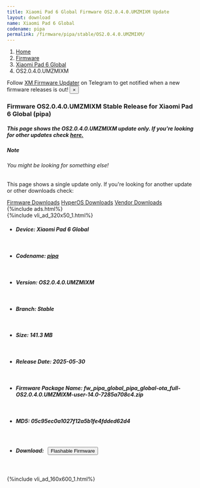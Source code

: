 ```yaml
---
title: Xiaomi Pad 6 Global Firmware OS2.0.4.0.UMZMIXM Update
layout: download
name: Xiaomi Pad 6 Global
codename: pipa
permalink: /firmware/pipa/stable/OS2.0.4.0.UMZMIXM/
---
```

<nav aria-label="breadcrumb">
    <ol class="breadcrumb">
        <li class="breadcrumb-item"><a href="/">Home</a></li>
        <li class="breadcrumb-item"><a href="/firmware/">Firmware</a></li>
        <li class="breadcrumb-item"><a href="/firmware/pipa/">Xiaomi Pad 6 Global</a></li>
        <li class="breadcrumb-item active" aria-current="page">OS2.0.4.0.UMZMIXM</li>
    </ol>
</nav>
<div class="alert alert-primary alert-dismissible fade show" role="alert">
    Follow <a href="https://t.me/XiaomiFirmwareUpdater" class="alert-link">XM Firmware Updater</a> on Telegram to get
    notified when a new firmware releases is out!
    <button type="button" class="close" data-dismiss="alert" aria-label="Close">
        <span aria-hidden="true">&times;</span>
    </button>
</div>
<div class="col-12 mx-auto">
    <h3 class="title bg-light p-2 rounded">Firmware OS2.0.4.0.UMZMIXM Stable Release for Xiaomi Pad 6 Global (pipa)</h3>
    <h5>This page shows the OS2.0.4.0.UMZMIXM update only. If you're looking for other updates check
        <a href="/firmware/pipa/">here.</a></h5>
    <div class="card">
        <div class="card-body">
            <h5 class="card-title">Note</h5>
            <h6 class="card-subtitle mb-2 text-muted">You might be looking for something else!</h6>
            <p class="card-text">This page shows a single update only.
                If you're looking for another update or other downloads check:</p>
            <a href="/firmware/" class="card-link">Firmware Downloads</a>
            <a href="/hyperos/" class="card-link">HyperOS Downloads</a>
            <a href="/vendor/" class="card-link">Vendor Downloads</a>
        </div>
    </div>
    {%include ads.html%}
    <div class="row justify-content-center">
        <div class="col-10" id="downloads">
                    <div class="card card-body">
            {%include vli_ad_320x50_1.html%}
            <ul class="list-unstyled">
                <li style="padding-bottom: 10px;">
                    <h5><b>Device: </b>Xiaomi Pad 6 Global</h5>
                </li>
                <li style="padding-bottom: 10px;">
                    <h5><b>Codename: </b> <a href="/firmware/pipa/" target="_blank">pipa</a> </h5>
                </li>
                <li style="padding-bottom: 10px;">
                    <h5><b>Version: </b>OS2.0.4.0.UMZMIXM</h5>
                </li>
                <li style="padding-bottom: 10px;">
                    <h5><b>Branch: </b>Stable</h5>
                </li>
                <li style="padding-bottom: 10px;">
                    <h5><b>Size: </b>141.3 MB</h5>
                </li>
                <li style="padding-bottom: 10px;">
                    <h5><b>Release Date: </b>2025-05-30</h5>
                </li>
                <li style="padding-bottom: 10px;">
                    <h5><b>Firmware Package Name: </b><span id="filename" class="text-dark">fw_pipa_global_pipa_global-ota_full-OS2.0.4.0.UMZMIXM-user-14.0-7285a708c4.zip</span></h5>
                </li>
                <li style="padding-bottom: 10px;">
                    <h5><b>MD5: </b><span id="md5" class="text-muted">05c95ec0a1027f12a5b1fe4fdded62d4</span></h5>
                </li>
                <li style="padding-bottom: 10px;">
                    <h5><b>Download: </b><button type="button" id="download" class="btn btn-primary"
                    style="margin: 7px;" onclick="redirect('fw_pipa_global_pipa_global-ota_full-OS2.0.4.0.UMZMIXM-user-14.0-7285a708c4.zip'); return false;"><i class="fa fa-download"></i> Flashable Firmware</button></h5>
                </li>
            </ul>
        </div>
        </div>
        {%include vli_ad_160x600_1.html%}
    </div>
</div>

